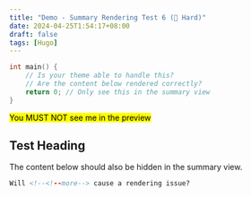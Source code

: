```yaml
---
title: "Demo - Summary Rendering Test 6 (🤯 Hard)"
date: 2024-04-25T1:54:17+08:00
draft: false
tags: [Hugo]
---
```


```c {linenos=inline}
int main() {
    // Is your theme able to handle this?
    // Are the content below rendered correctly?
    return 0; // Only see this in the summary view
}
```

<!--<!--more-->

<mark>You MUST NOT see me in the preview</mark>

## Test Heading

The content below should also be hidden in the summary view.

<!--more-->

```html
Will <!--<!--more--> cause a rendering issue?
```

